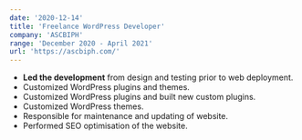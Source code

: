```yaml
---
date: '2020-12-14'
title: 'Freelance WordPress Developer'
company: 'ASCBIPH'
range: 'December 2020 - April 2021'
url: 'https://ascbiph.com/'
---
```


- **Led the development** from design and testing prior to web deployment.
- Customized WordPress plugins and themes.
- Customized WordPress plugins and built new custom plugins.
- Customized WordPress themes.
- Responsible for maintenance and updating of website.
- Performed SEO optimisation of the website.
